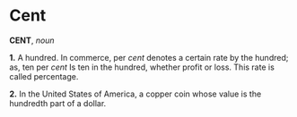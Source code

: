 # Cent

**CENT**, _noun_

**1.** A hundred. In commerce, per _cent_ denotes a certain rate by the hundred; as, ten per _cent_ Is ten in the hundred, whether profit or loss. This rate is called percentage.

**2.** In the United States of America, a copper coin whose value is the hundredth part of a dollar.